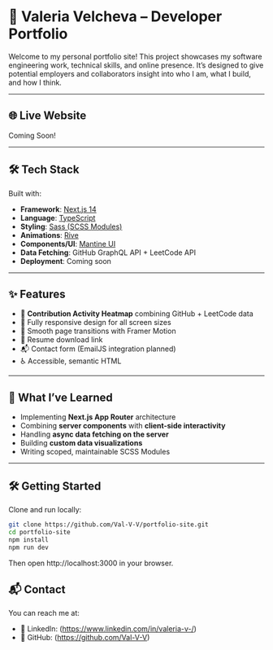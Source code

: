 # 💼 Valeria Velcheva – Developer Portfolio

Welcome to my personal portfolio site! This project showcases my software engineering work, technical skills, and online presence. It’s designed to give potential employers and collaborators insight into who I am, what I build, and how I think.

---

## 🌐 Live Website

Coming Soon!

---

## 🛠️ Tech Stack

Built with:

- **Framework**: [Next.js 14](https://nextjs.org/) 
- **Language**: [TypeScript](https://www.typescriptlang.org/)
- **Styling**: [Sass (SCSS Modules)](https://sass-lang.com/)  
- **Animations**: [Rive](https://rive.app/)
- **Components/UI**: [Mantine UI](https://mantine.dev/)
- **Data Fetching**: GitHub GraphQL API + LeetCode API
- **Deployment**: Coming soon 

---

## ✨ Features

- 📅 **Contribution Activity Heatmap** combining GitHub + LeetCode data  
- 📱 Fully responsive design for all screen sizes  
- 🧭 Smooth page transitions with Framer Motion  
- 📄 Resume download link  
- 📬 Contact form (EmailJS integration planned)  
- ♿️ Accessible, semantic HTML  

---

## 🧠 What I’ve Learned

- Implementing **Next.js App Router** architecture  
- Combining **server components** with **client-side interactivity**  
- Handling **async data fetching on the server**  
- Building **custom data visualizations**  
- Writing scoped, maintainable SCSS Modules  

---

## 🛠️ Getting Started

Clone and run locally:

```bash
git clone https://github.com/Val-V-V/portfolio-site.git
cd portfolio-site
npm install
npm run dev
```

Then open http://localhost:3000 in your browser.

## 📬 Contact

You can reach me at:

- 💼 LinkedIn: (https://www.linkedin.com/in/valeria-v-/)
- 🐙 GitHub: (https://github.com/Val-V-V)
